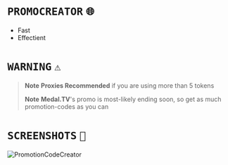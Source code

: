 # `PROMOCREATOR` `🌐`
- Fast
- Effectient

# `WARNING` `⚠️`
> **Note**
> **Proxies Recommended** if you are using more than 5 tokens <br>
> 
> **Note**
> **Medal.TV**'s promo is most-likely ending soon, so get as much promotion-codes as you can

# `SCREENSHOTS` `📸`
![PromotionCodeCreator](https://user-images.githubusercontent.com/107319782/180295024-1dda45e8-6a24-4df2-b853-64598b2f824d.png)

